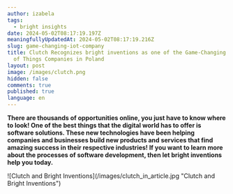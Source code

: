 ```yaml
---
author: izabela
tags:
  - bright insights
date: 2024-05-02T08:17:19.197Z
meaningfullyUpdatedAt: 2024-05-02T08:17:19.216Z
slug: game-changing-iot-company
title: Clutch Recognizes bright inventions as one of the Game-Changing Internet
  of Things Companies in Poland
layout: post
image: /images/clutch.png
hidden: false
comments: true
published: true
language: en
---
```

**There are thousands of opportunities online, you just have to know where to look! One of the best things that the digital world has to offer is software solutions. These new technologies have been helping companies and businesses build new products and services that find amazing success in their respective industries! If you want to learn more about the processes of software development, then let bright inventions help you today.**

<div className="image">![Clutch and Bright Inventions](/images/clutch_in_article.jpg "Clutch and Bright Inventions")</div>